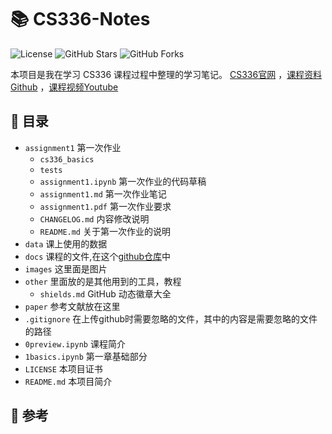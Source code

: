 # 📚 CS336-Notes
![License](https://img.shields.io/github/license/OneRaise5385/CS336-Notes) ![GitHub Stars](https://img.shields.io/github/stars/OneRaise5385/CS336-Notes) ![GitHub Forks](https://img.shields.io/github/forks/OneRaise5385/CS336-Notes)

本项目是我在学习 CS336 课程过程中整理的学习笔记。
[CS336官网](https://stanford-cs336.github.io/spring2025/) ，[课程资料Github](https://github.com/stanford-cs336/assignment1-basics/tree/main) ，[课程视频Youtube](https://www.youtube.com/watch?v=SQ3fZ1sAqXI&list=PLoROMvodv4rOY23Y0BoGoBGgQ1zmU_MT_)

## 📂 目录
- `assignment1` 第一次作业
  - `cs336_basics` 
  - `tests`
  - `assignment1.ipynb` 第一次作业的代码草稿
  - `assignment1.md` 第一次作业笔记
  - `assignment1.pdf` 第一次作业要求
  - `CHANGELOG.md` 内容修改说明
  - `README.md` 关于第一次作业的说明
- `data` 课上使用的数据
- `docs` 课程的文件,在这个[github仓库](https://github.com/stanford-cs336/assignment1-basics/tree/main)中
- `images` 这里面是图片
- `other` 里面放的是其他用到的工具，教程
  - `shields.md` GitHub 动态徽章大全
- `paper` 参考文献放在这里
- `.gitignore` 在上传github时需要忽略的文件，其中的内容是需要忽略的文件的路径
- `0preview.ipynb` 课程简介
- `1basics.ipynb` 第一章基础部分
- `LICENSE` 本项目证书
- `README.md` 本项目简介

## 🎯 参考


